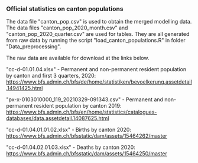 ### Official statistics on canton populations

The data file "canton_pop.csv" is used to obtain the merged modelling data.
The data files "canton_pop_2020_month.csv" and "canton_pop_2020_quarter.csv" are used for tables.
They are all generated from raw data by running the script "load_canton_populations.R" in folder "Data_preprocessing".

The raw data are available for download at the links below.

"cc-d-01.01.04.xlsx" -
Permanent and non-permanent resident population by canton and first 3 quarters, 2020:
https://www.bfs.admin.ch/bfs/de/home/statistiken/bevoelkerung.assetdetail.14941425.html

"px-x-0103010000_119_20210329-091343.csv" -
Permanent and non-permanent resident population by canton 2019:
https://www.bfs.admin.ch/bfs/en/home/statistics/catalogues-databases/data.assetdetail.14087625.html

"cc-d-01.04.01.01.02.xlsx" -
Births by canton 2020:
https://www.bfs.admin.ch/bfsstatic/dam/assets/15464262/master

"cc-d-01.04.02.01.03.xlsx" -
Deaths by canton 2020:
https://www.bfs.admin.ch/bfsstatic/dam/assets/15464250/master
